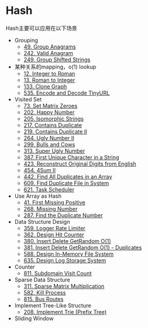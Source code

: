 # Hash

Hash主要可以应用在以下场景

* Grouping
  * [49. Group Anagrams](https://leetcode.com/problems/group-anagrams)
  * [242. Valid Anagram](https://leetcode.com/problems/valid-anagram)
  * [249. Group Shifted Strings](https://leetcode.com/problems/group-shifted-strings)
* 某种关系的mapping，o(1) lookup
  * [12. Integer to Roman](https://leetcode.com/problems/integer-to-roman)
  * [13. Roman to Integer](https://leetcode.com/problems/roman-to-integer)
  * [133. Clone Graph](https://leetcode.com/problems/clone-graph)
  * [535. Encode and Decode TinyURL](https://leetcode.com/problems/encode-and-decode-tinyurl)
* Visited Set
  * [73. Set Matrix Zeroes](https://leetcode.com/problems/set-matrix-zeroes)
  * [202. Happy Number](https://leetcode.com/problems/happy-number)
  * [205. Isomorphic Strings](https://leetcode.com/problems/isomorphic-strings)
  * [217. Contains Duplicate](https://leetcode.com/problems/contains-duplicate)
  * [219. Contains Duplicate II](https://leetcode.com/problems/contains-duplicate-ii)
  * [264. Ugly Number II](https://leetcode.com/problems/ugly-number-ii)
  * [299. Bulls and Cows](https://leetcode.com/problems/bulls-and-cows)
  * [313. Super Ugly Number](https://leetcode.com/problems/super-ugly-number)
  * [387. First Unique Character in a String](https://leetcode.com/problems/first-unique-character-in-a-string)
  * [423. Reconstruct Original Digits from English](https://leetcode.com/problems/reconstruct-original-digits-from-english)
  * [454. 4Sum II](https://leetcode.com/problems/4sum-ii)
  * [442. Find All Duplicates in an Array](https://leetcode.com/problems/find-all-duplicates-in-an-array)
  * [609. Find Duplicate File in System](https://leetcode.com/problems/find-duplicate-file-in-system)
  * [621. Task Scheduler](https://leetcode.com/problems/task-scheduler)
* Use Array as Hash
  * [41. First Missing Positive](https://leetcode.com/problems/first-missing-positive)
  * [268. Missing Number](https://leetcode.com/problems/missing-number)
  * [287. Find the Duplicate Number](https://leetcode.com/problems/find-the-duplicate-number)
* Data Structure Design
  * [359. Logger Rate Limiter](https://leetcode.com/problems/logger-rate-limiter)
  * [362. Design Hit Counter](https://leetcode.com/problems/design-hit-counter)
  * [380. Insert Delete GetRandom O(1)](https://leetcode.com/problems/insert-delete-getrandom-o1)
  * [381. Insert Delete GetRandom O(1) - Duplicates ](https://leetcode.com/problems/insert-delete-getrandom-o1-duplicates-allowed)
  * [588. Design In-Memory File System](https://leetcode.com/problems/design-in-memory-file-system)
  * [635. Design Log Storage System](https://leetcode.com/problems/design-log-storage-system)
* Counter
  * [811. Subdomain Visit Count](https://leetcode.com/problems/subdomain-visit-count)
* Sparse Data Structure
  * [311. Sparse Matrix Multiplication](https://leetcode.com/problems/sparse-matrix-multiplication)
  * [582. Kill Process](https://leetcode.com/problems/kill-process)
  * [815. Bus Routes](https://leetcode.com/problems/bus-routes)
* Implement Tree-Like Structure
  * [208. Implement Trie (Prefix Tree)](https://leetcode.com/problems/implement-trie-prefix-tree)
* Sliding Window
